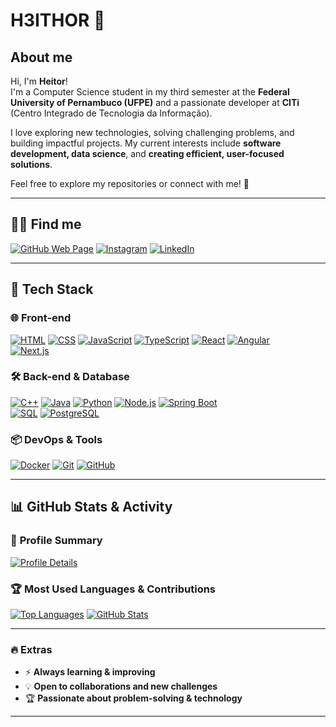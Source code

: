 # H3ITHOR 🚀

## About me  
Hi, I'm **Heitor**!  
I'm a Computer Science student in my third semester at the **Federal University of Pernambuco (UFPE)** and a passionate developer at **CITi** (Centro Integrado de Tecnologia da Informação).  

I love exploring new technologies, solving challenging problems, and building impactful projects. My current interests include **software development, data science**, and **creating efficient, user-focused solutions**.  

Feel free to explore my repositories or connect with me! 🚀  

---

## 🧑‍💻 **Find me**  
[![GitHub Web Page](https://img.shields.io/badge/GitHub_page-000000?style=for-the-badge&logo=github&logoColor=fff)](https://github.com/H3ITHOR)
[![Instagram](https://img.shields.io/badge/Instagram-000000?style=for-the-badge&logo=Instagram&logoColor)](https://www.instagram.com/epilefrotieh/)
[![LinkedIn](https://img.shields.io/badge/LinkedIn-000000?style=for-the-badge&logo=Linkedin&logoColor=2b68ed)](https://www.linkedin.com/in/heitor-barros-679845205/)

---

## 🚀 **Tech Stack**  

### 🌐 Front-end  
[![HTML](https://img.shields.io/badge/HTML5-000000?style=for-the-badge&logo=html5&logoColor=ff7300)](https://developer.mozilla.org/pt-BR/docs/Web/HTML)
[![CSS](https://img.shields.io/badge/CSS3-000000?style=for-the-badge&logo=css3&logoColor=468bea)](https://developer.mozilla.org/pt-BR/docs/Web/CSS)
[![JavaScript](https://img.shields.io/badge/JavaScript-000000?style=for-the-badge&logo=javascript&logoColor=yellow)](https://developer.mozilla.org/en-US/docs/Web/JavaScript)
[![TypeScript](https://img.shields.io/badge/TypeScript-000000?style=for-the-badge&logo=TypeScript&logoColor=blue)](https://www.typescriptlang.org/docs/)
[![React](https://img.shields.io/badge/React-000000?style=for-the-badge&logo=react&logoColor=61DAFB)](https://react.dev/)
[![Angular](https://img.shields.io/badge/Angular-000000?style=for-the-badge&logo=angular&logoColor=red)](https://angular.io/)  
[![Next.js](https://img.shields.io/badge/Next.js-000000?style=for-the-badge&logo=next.js&logoColor=white)](https://nextjs.org/)

### 🛠️ Back-end & Database  
[![C++](https://img.shields.io/badge/C++-000000?style=for-the-badge&logo=c%2B%2B&logoColor=blue)](https://isocpp.org/)
[![Java](https://img.shields.io/badge/Java-000000?style=for-the-badge&logo=java&logoColor=red)](https://dev.java/)
[![Python](https://img.shields.io/badge/Python-000000?style=for-the-badge&logo=python&logoColor=yellow)](https://docs.python.org/3/)
[![Node.js](https://img.shields.io/badge/Node.js-000000?style=for-the-badge&logo=node.js&logoColor=3c873a)](https://nodejs.org/)
[![Spring Boot](https://img.shields.io/badge/SpringBoot-000000?style=for-the-badge&logo=springboot&logoColor=green)](https://spring.io/projects/spring-boot)  
[![SQL](https://img.shields.io/badge/SQL-000000?style=for-the-badge&logo=MySQL&logoColor)](https://dev.mysql.com/doc/)
[![PostgreSQL](https://img.shields.io/badge/PostgreSQL-000000?style=for-the-badge&logo=postgresql&logoColor=blue)](https://www.postgresql.org/)

### 📦 DevOps & Tools  
[![Docker](https://img.shields.io/badge/Docker-000000?style=for-the-badge&logo=docker&logoColor=blue)](https://www.docker.com/)
[![Git](https://img.shields.io/badge/Git-000000?style=for-the-badge&logo=git&logoColor=fa7000)](https://git-scm.com/doc)
[![GitHub](https://img.shields.io/badge/GitHub-000000?style=for-the-badge&logo=github&logoColor=fff)](https://docs.github.com/)

---

## 📊 **GitHub Stats & Activity**  

### 📜 **Profile Summary**
[![Profile Details](http://github-profile-summary-cards.vercel.app/api/cards/profile-details?username=H3ITHOR&theme=github_dark)](https://github.com/H3ITHOR)

### 🏆 **Most Used Languages & Contributions**
[![Top Languages](http://github-profile-summary-cards.vercel.app/api/cards/most-commit-language?username=H3ITHOR&theme=github_dark)](https://github.com/H3ITHOR)
[![GitHub Stats](http://github-profile-summary-cards.vercel.app/api/cards/stats?username=H3ITHOR&theme=github_dark)](https://github.com/H3ITHOR)

---

### 🔥 **Extras**
- ⚡ **Always learning & improving**
- 💡 **Open to collaborations and new challenges**
- 🏆 **Passionate about problem-solving & technology**

---
